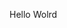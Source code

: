 Hello Wolrd










































































































































































































































































































































